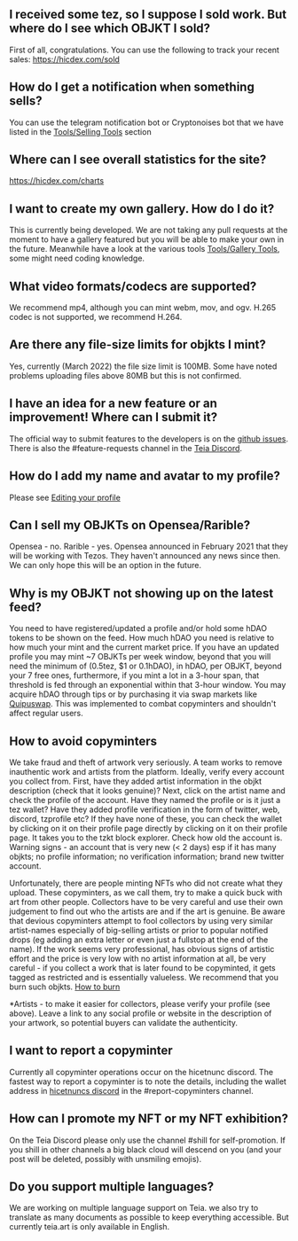 ## I received some tez, so I suppose I sold work. But where do I see which OBJKT I sold?

First of all, congratulations. You can use the following to track your recent sales: https://hicdex.com/sold

## How do I get a notification when something sells?
You can use the telegram notification bot or Cryptonoises bot that we have listed in the [Tools/Selling Tools](https://github.com/teia-community/teia-docs/wiki/Tools-made-by-the-community#selling-tools) section

## Where can I see overall statistics for the site?
https://hicdex.com/charts

## I want to create my own gallery. How do I do it?
This is currently being developed. We are not taking any pull requests at the moment to have a gallery featured but you will be able to make your own in the future. Meanwhile have a look at the various tools [Tools/Gallery Tools](https://github.com/teia-community/teia-docs/wiki/Tools-made-by-the-community#gallery-tools), some might need coding knowledge.

## What video formats/codecs are supported?
We recommend mp4, although you can mint webm, mov, and ogv. H.265 codec is not supported, we recommend H.264.

## Are there any file-size limits for objkts I mint?
Yes, currently (March 2022) the file size limit is 100MB. Some have noted problems uploading files above 80MB but this is not confirmed.

## I have an idea for a new feature or an improvement! Where can I submit it?
The official way to submit features to the developers is on the [github issues](https://github.com/teia-community/teia-ui/issues). There is also the #feature-requests channel in the [Teia Discord](https://discord.gg/94mdtxcY).

## How do I add my name and avatar to my profile?
Please see [Editing your profile](https://github.com/teia-community/teia-docs/wiki/Edit-your-profile)

## Can I sell my OBJKTs on Opensea/Rarible?
Opensea - no. Rarible - yes. Opensea announced in February 2021 that they will be working with Tezos. They haven't announced any news since then. We can only hope this will be an option in the future.

## Why is my OBJKT not showing up on the latest feed?
You need to have registered/updated a profile and/or hold some hDAO tokens to be shown on the feed. How much hDAO you need is relative to how much your mint and the current market price. If you have an updated profile you may mint ~7 OBJKTs per week window, beyond that you will need the minimum of (0.5tez, $1 or 0.1hDAO), in hDAO, per OBJKT, beyond your 7 free ones, furthermore, if you mint a lot in a 3-hour span, that threshold is fed through an exponential within that 3-hour window.
You may acquire hDAO through tips or by purchasing it via swap markets like [Quipuswap](https://quipuswap.com/swap).
This was implemented to combat copyminters and shouldn't affect regular users.

## How to avoid copyminters
We take fraud and theft of artwork very seriously. A team works to remove inauthentic work and artists from the platform.
Ideally, verify every account you collect from. First, have they added artist information in the objkt description (check that it looks genuine)? Next, click on the artist name and check the profile of the account. Have they named the profile or is it just a tez wallet? Have they added profile verification in the form of twitter, web, discord, tzprofile etc? If they have none of these, you can check the wallet by clicking on it on their profile page directly by clicking on it on their profile page. It takes you to the tzkt block explorer. Check how old the account is. Warning signs - an account that is very new (< 2 days) esp if it has many objkts; no profile information; no verification information; brand new twitter account.

Unfortunately, there are people minting NFTs who did not create what they upload. These copyminters, as we call them, try to make a quick buck with art from other people. Collectors have to be very careful and use their own judgement to find out who the artists are and if the art is genuine.
Be aware that devious copyminters attempt to fool collectors by using very similar artist-names especially of big-selling artists or prior to popular notified drops (eg adding an extra letter or even just a fullstop at the end of the name). 
If the work seems very professional, has obvious signs of artistic effort and the price is very low with no artist information at all, be very careful - if you collect a work that is later found to be copyminted, it gets tagged as restricted and is essentially valueless. We recommend that you burn such objkts. [How to burn](https://github.com/teia-community/teia-docs/wiki/How-to-burn)

*Artists - to make it easier for collectors, please verify your profile (see above). Leave a link to any social profile or website in the description of your artwork, so potential buyers can validate the authenticity. 

## I want to report a copyminter
Currently all copyminter operations occur on the hicetnunc discord.
The fastest way to report a copyminter is to note the details, including the wallet address in [hicetnuncs discord](https://discord.gg/Yx6UN5SkCd) in the #report-copyminters channel.

## How can I promote my NFT or my NFT exhibition?
On the Teia Discord please only use the channel #shill for self-promotion. If you shill in other channels a big black cloud will descend on you (and your post will be deleted, possibly with unsmiling emojis).

## Do you support multiple languages?
We are working on multiple language support on Teia. we also try to translate as many documents as possible to keep everything accessible. But currently teia.art is only available in English.